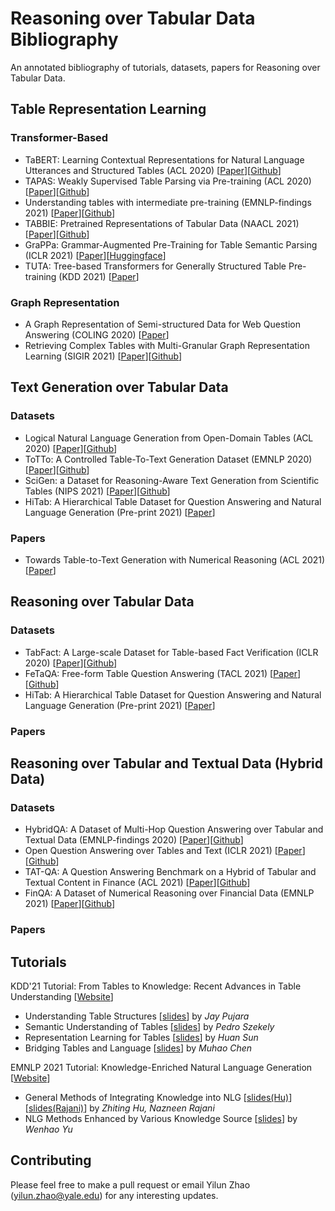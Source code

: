 # Reasoning over Tabular Data Bibliography

An annotated bibliography of tutorials, datasets, papers for Reasoning over Tabular Data.

## Table Representation Learning
### Transformer-Based
* TaBERT: Learning Contextual Representations for Natural Language Utterances and Structured Tables (ACL 2020) [[Paper](https://aclanthology.org/2020.acl-main.745/)][[Github](https://github.com/facebookresearch/TaBERT)] 
* TAPAS: Weakly Supervised Table Parsing via Pre-training (ACL 2020) [[Paper](https://aclanthology.org/2020.acl-main.398/)][[Github](https://github.com/google-research/tapas)] 
* Understanding tables with intermediate pre-training (EMNLP-findings 2021) [[Paper](https://aclanthology.org/2020.findings-emnlp.27/)][[Github](https://github.com/google-research/tapas)] 
* TABBIE: Pretrained Representations of Tabular Data (NAACL 2021) [[Paper](https://aclanthology.org/2021.naacl-main.270/)][[Github](https://github.com/SFIG611/tabbie)] 
* GraPPa: Grammar-Augmented Pre-Training for Table Semantic Parsing (ICLR 2021) [[Paper](https://openreview.net/forum?id=kyaIeYj4zZ)][[Huggingface](https://huggingface.co/Salesforce/grappa_large_jnt)] 
* TUTA: Tree-based Transformers for Generally Structured Table Pre-training (KDD 2021) [[Paper](https://arxiv.org/abs/2010.12537)]
### Graph Representation
* A Graph Representation of Semi-structured Data for Web Question Answering (COLING 2020) [[Paper](https://aclanthology.org/2020.coling-main.5/)]
* Retrieving Complex Tables with Multi-Granular Graph Representation Learning (SIGIR 2021) [[Paper](https://arxiv.org/abs/2105.01736)][[Github](https://github.com/FeiWang96/GTR)] 

## Text Generation over Tabular Data
### Datasets
* Logical Natural Language Generation from Open-Domain Tables (ACL 2020) [[Paper](https://aclanthology.org/2020.acl-main.708/)][[Github](https://github.com/wenhuchen/LogicNLG)] 
* ToTTo: A Controlled Table-To-Text Generation Dataset (EMNLP 2020) [[Paper](https://aclanthology.org/2020.emnlp-main.89/)][[Github](https://github.com/google-research-datasets/totto)]
* SciGen: a Dataset for Reasoning-Aware Text Generation from Scientific Tables (NIPS 2021) [[Paper](https://openreview.net/forum?id=Jul-uX7EV_I)][[Github](https://github.com/UKPLab/SciGen)]
* HiTab: A Hierarchical Table Dataset for Question Answering and Natural Language Generation (Pre-print 2021) [[Paper](https://arxiv.org/abs/2108.06712)]

### Papers
* Towards Table-to-Text Generation with Numerical Reasoning (ACL 2021) [[Paper](https://aclanthology.org/2021.acl-long.115/)]

## Reasoning over Tabular Data
### Datasets
* TabFact: A Large-scale Dataset for Table-based Fact Verification (ICLR 2020) [[Paper](https://openreview.net/forum?id=rkeJRhNYDH)][[Github](https://github.com/wenhuchen/Table-Fact-Checking)]
* FeTaQA: Free-form Table Question Answering (TACL 2021) [[Paper](https://arxiv.org/abs/2104.00369)][[Github](https://github.com/Yale-LILY/FeTaQA)]
* HiTab: A Hierarchical Table Dataset for Question Answering and Natural Language Generation (Pre-print 2021) [[Paper](https://arxiv.org/abs/2108.06712)]
### Papers


## Reasoning over Tabular and Textual Data (Hybrid Data)
### Datasets
* HybridQA: A Dataset of Multi-Hop Question Answering over Tabular and Textual Data (EMNLP-findings 2020) [[Paper](https://aclanthology.org/2020.findings-emnlp.91/)][[Github](https://github.com/wenhuchen/HybridQA)]
* Open Question Answering over Tables and Text (ICLR 2021) [[Paper](https://openreview.net/forum?id=MmCRswl1UYl)][[Github](https://github.com/wenhuchen/OTT-QA)]
* TAT-QA: A Question Answering Benchmark on a Hybrid of Tabular and Textual Content in Finance (ACL 2021) [[Paper](https://aclanthology.org/2021.acl-long.254/)][[Github](https://github.com/NExTplusplus/tat-qa)]
* FinQA: A Dataset of Numerical Reasoning over Financial Data (EMNLP 2021) [[Paper](https://aclanthology.org/2021.emnlp-main.300/)][[Github](https://github.com/czyssrs/FinQA)]

### Papers

## Tutorials
KDD'21 Tutorial: From Tables to Knowledge: Recent Advances in Table Understanding [[Website](https://usc-isi-i2.github.io/KDD21Tutorial/index.html)]
* Understanding Table Structures [[slides](https://usc-isi-i2.github.io/KDD21Tutorial/1-KDD2021-FT2K-Structural-Table-Understanding.pdf)] by _Jay Pujara_
* Semantic Understanding of Tables [[slides](https://usc-isi-i2.github.io/KDD21Tutorial/2-KDD2021-FT2K-Semantic-Models.pdf)] by _Pedro Szekely_
* Representation Learning for Tables [[slides](https://usc-isi-i2.github.io/KDD21Tutorial/3-KDD2021-FT2K-Representation-Learning.pdf)] by _Huan Sun_
* Bridging Tables and Language [[slides](https://usc-isi-i2.github.io/KDD21Tutorial/4-KDD2021-FT2K-human-languages.pdf)] by _Muhao Chen_

EMNLP 2021 Tutorial: Knowledge-Enriched Natural Language Generation [[Website](https://kenlg-tutorial.github.io/)]
* General Methods of Integrating Knowledge into NLG [[slides(Hu)](https://kenlg-tutorial.github.io/tutorial/part2.pdf)][[slides(Rajani)](https://kenlg-tutorial.github.io/tutorial/part3.pdf)] by _Zhiting Hu, Nazneen Rajani_
* NLG Methods Enhanced by Various Knowledge Source [[slides](https://kenlg-tutorial.github.io/tutorial/part4.pdf)] by _Wenhao Yu_


## Contributing
Please feel free to make a pull request or email Yilun Zhao (yilun.zhao@yale.edu) for any interesting updates.








